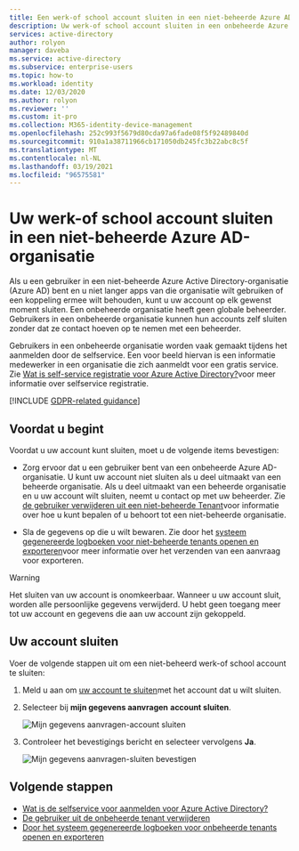 ```yaml
---
title: Een werk-of school account sluiten in een niet-beheerde Azure AD-organisatie
description: Uw werk-of school account sluiten in een onbeheerde Azure Active Directory.
services: active-directory
author: rolyon
manager: daveba
ms.service: active-directory
ms.subservice: enterprise-users
ms.topic: how-to
ms.workload: identity
ms.date: 12/03/2020
ms.author: rolyon
ms.reviewer: ''
ms.custom: it-pro
ms.collection: M365-identity-device-management
ms.openlocfilehash: 252c993f5679d80cda97a6fade08f5f92489840d
ms.sourcegitcommit: 910a1a38711966cb171050db245fc3b22abc8c5f
ms.translationtype: MT
ms.contentlocale: nl-NL
ms.lasthandoff: 03/19/2021
ms.locfileid: "96575581"
---
```

# <a name="close-your-work-or-school-account-in-an-unmanaged-azure-ad-organization"></a>Uw werk-of school account sluiten in een niet-beheerde Azure AD-organisatie

Als u een gebruiker in een niet-beheerde Azure Active Directory-organisatie (Azure AD) bent en u niet langer apps van die organisatie wilt gebruiken of een koppeling ermee wilt behouden, kunt u uw account op elk gewenst moment sluiten. Een onbeheerde organisatie heeft geen globale beheerder. Gebruikers in een onbeheerde organisatie kunnen hun accounts zelf sluiten zonder dat ze contact hoeven op te nemen met een beheerder.

Gebruikers in een onbeheerde organisatie worden vaak gemaakt tijdens het aanmelden door de selfservice. Een voor beeld hiervan is een informatie medewerker in een organisatie die zich aanmeldt voor een gratis service. Zie [Wat is self-service registratie voor Azure Active Directory?](directory-self-service-signup.md)voor meer informatie over selfservice registratie.

[!INCLUDE [GDPR-related guidance](../../../includes/gdpr-intro-sentence.md)]

## <a name="before-you-begin"></a>Voordat u begint

Voordat u uw account kunt sluiten, moet u de volgende items bevestigen:

* Zorg ervoor dat u een gebruiker bent van een onbeheerde Azure AD-organisatie. U kunt uw account niet sluiten als u deel uitmaakt van een beheerde organisatie. Als u deel uitmaakt van een beheerde organisatie en u uw account wilt sluiten, neemt u contact op met uw beheerder. Zie [de gebruiker verwijderen uit een niet-beheerde Tenant](/flow/gdpr-dsr-delete#delete-the-user-from-unmanaged-tenant)voor informatie over hoe u kunt bepalen of u behoort tot een niet-beheerde organisatie.

* Sla de gegevens op die u wilt bewaren. Zie door het [systeem gegenereerde logboeken voor niet-beheerde tenants openen en exporteren](/power-platform/admin/powerapps-gdpr-dsr-guide-systemlogs#accessing-and-exporting-system-generated-logs-for-unmanaged-tenants)voor meer informatie over het verzenden van een aanvraag voor exporteren.

> [!WARNING]
> Het sluiten van uw account is onomkeerbaar. Wanneer u uw account sluit, worden alle persoonlijke gegevens verwijderd. U hebt geen toegang meer tot uw account en gegevens die aan uw account zijn gekoppeld.

## <a name="close-your-account"></a>Uw account sluiten

Voer de volgende stappen uit om een niet-beheerd werk-of school account te sluiten:

1. Meld u aan om [uw account te sluiten](https://go.microsoft.com/fwlink/?linkid=873123)met het account dat u wilt sluiten.

1. Selecteer bij **mijn gegevens aanvragen** **account sluiten**.

    ![Mijn gegevens aanvragen-account sluiten](./media/users-close-account/close-account.png)

1. Controleer het bevestigings bericht en selecteer vervolgens **Ja**.

    ![Mijn gegevens aanvragen-sluiten bevestigen](./media/users-close-account/confirm-close.png)

## <a name="next-steps"></a>Volgende stappen

- [Wat is de selfservice voor aanmelden voor Azure Active Directory?](directory-self-service-signup.md)
- [De gebruiker uit de onbeheerde tenant verwijderen](/flow/gdpr-dsr-delete#delete-the-user-from-unmanaged-tenant)
- [Door het systeem gegenereerde logboeken voor onbeheerde tenants openen en exporteren](/power-platform/admin/powerapps-gdpr-dsr-guide-systemlogs#accessing-and-exporting-system-generated-logs-for-unmanaged-tenants)